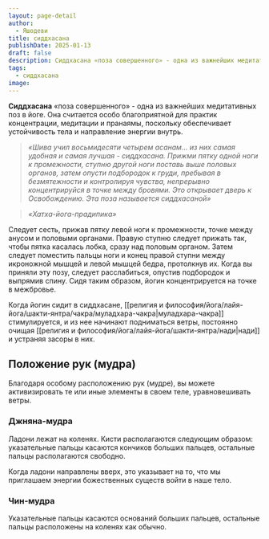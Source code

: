 ```yaml
---
layout: page-detail
author:
  - Яшодеви
title: сиддхасана
publishDate: 2025-01-13
draft: false
description: Сиддхасана «поза совершенного» - одна из важнейших медитативных поз в йоге. Она считается особо благоприятной для практик концентрации, медитации и пранаямы, поскольку обеспечивает устойчивость тела и направление энергии внутрь.
tags:
  - сиддхасана
image:
---
```

**Сиддхасана** «поза совершенного» - одна из важнейших медитативных поз в йоге. Она считается особо благоприятной для практик концентрации, медитации и пранаямы, поскольку обеспечивает устойчивость тела и направление энергии внутрь.

>*«Шива учил восьмидесяти четырем асанам… из них самая удобная и самая лучшая - сиддхасана.* *Прижми пятку одной ноги к промежности, ступню другой ноги поставь выше половых органов, затем опусти подбородок к груди, пребывая в безмятежности и контролируя чувства, непрерывно концентрируйся в точке между бровями. Это открывает дверь к Освобождению. Эта поза называется сиддхасаной»*

>*«Хатха-йога-прадипика»*

Следует сесть, прижав пятку левой ноги к промежности, точке между анусом и половыми органами. Правую ступню следует прижать так, чтобы пятка касалась лобка, сразу над половым органом. Затем следует поместить пальцы ноги и конец правой ступни между икроножной мышцей и левой мышцей бедра, протолкнув их. Когда вы приняли эту позу, следует расслабиться, опустив подбородок и выпрямив спину. Сидя таким образом, йогин концентрируется на точке в межбровье. 

Когда йогин сидит в сиддхасане, [[религия и философия/йога/лайя-йога/шакти-янтра/чакра/муладхара-чакра|муладхара-чакра]] стимулируется, и из нее начинают подниматься ветры, постоянно очищая [[религия и философия/йога/лайя-йога/шакти-янтра/нади|нади]] и устраняя засоры в них. 

## Положение рук (мудра) 
Благодаря особому расположению рук (мудре), вы можете активизировать те или иные элементы в своем теле, уравновешивать ветры. 

### Джняна-мудра 
Ладони лежат на коленях. Кисти располагаются следующим образом: указательные пальцы касаются кончиков больших пальцев, остальные пальцы располагаются свободно. 

Когда ладони направлены вверх, это указывает на то, что мы приглашаем энергии божественных существ войти в наше тело. 

### Чин-мудра 
Указательные пальцы касаются оснований больших пальцев, остальные пальцы расположены на коленях как обычно.
